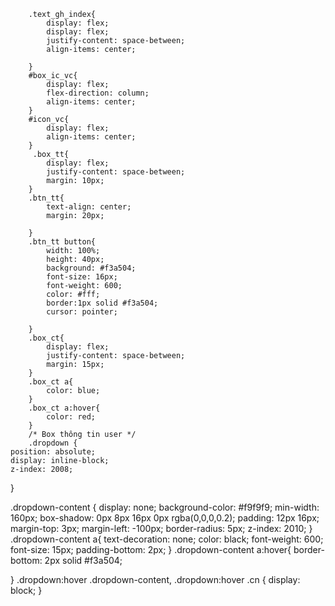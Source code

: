 
        .text_gh_index{
            display: flex;
            display: flex;
            justify-content: space-between;
            align-items: center;
        
        }
        #box_ic_vc{
            display: flex;
            flex-direction: column;
            align-items: center;
        }
        #icon_vc{
            display: flex;
            align-items: center;
        }
         .box_tt{
            display: flex;
            justify-content: space-between;
            margin: 10px;
        }
        .btn_tt{
            text-align: center;
            margin: 20px;
        
        }
        .btn_tt button{
            width: 100%;
            height: 40px;
            background: #f3a504;
            font-size: 16px;
            font-weight: 600;
            color: #fff;
            border:1px solid #f3a504;
            cursor: pointer;
        
        }
        .box_ct{
            display: flex;
            justify-content: space-between;
            margin: 15px;
        }
        .box_ct a{
            color: blue;
        }
        .box_ct a:hover{
            color: red;
        }
        /* Box thông tin user */
        .dropdown {
    position: absolute;
    display: inline-block;
    z-index: 2008;
}

.dropdown-content {
    display: none;
    background-color: #f9f9f9;
    min-width: 160px;
    box-shadow: 0px 8px 16px 0px rgba(0,0,0,0.2);
    padding: 12px 16px;
    margin-top: 3px;
    margin-left: -100px;
    border-radius: 5px;
    z-index: 2010;
}
.dropdown-content a{
    text-decoration: none;
    color: black;
    font-weight: 600;
    font-size: 15px;
    padding-bottom: 2px;
}
.dropdown-content a:hover{
    border-bottom: 2px solid #f3a504;
    
}
.dropdown:hover .dropdown-content,
.dropdown:hover .cn {
    display: block;
}
